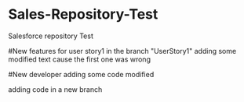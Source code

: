 # Sales-Repository-Test
Salesforce repository Test

#New features for user story1 in the branch "UserStory1"
adding some modified text cause the first one was wrong

#New developer adding some code
modified

adding code in a new branch
